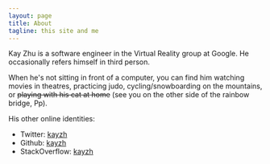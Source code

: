 ```yaml
---
layout: page
title: About
tagline: this site and me
---
```


Kay Zhu is a software engineer in the Virtual Reality group at Google. He occasionally refers himself in third
person.


When he's not sitting in front of a computer, you can find him watching movies
in theatres, practicing judo, cycling/snowboarding on the mountains, or <del>playing
with his cat at home</del> (see you on the other side of the rainbow bridge, Pp).


His other online identities:

* Twitter: [kayzh](http://twitter.com/kayzh)
* Github: [kayzh](https://github.com/kayzh)
* StackOverflow: [kayzh](http://stackoverflow.com/users/853611/kay-zhu)
